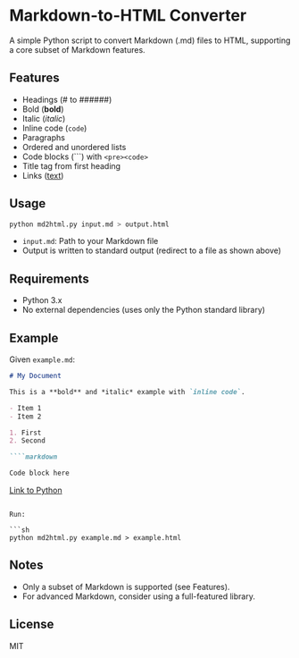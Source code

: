 # Markdown-to-HTML Converter

A simple Python script to convert Markdown (.md) files to HTML, supporting a core subset of Markdown features.

## Features

- Headings (# to ######)
- Bold (**bold**)
- Italic (*italic*)
- Inline code (`code`)
- Paragraphs
- Ordered and unordered lists
- Code blocks (```) with `<pre><code>`
- Title tag from first heading
- Links ([text](url))

## Usage

```sh
python md2html.py input.md > output.html
```

- `input.md`: Path to your Markdown file
- Output is written to standard output (redirect to a file as shown above)

## Requirements

- Python 3.x
- No external dependencies (uses only the Python standard library)

## Example

Given `example.md`:

```markdown
# My Document

This is a **bold** and *italic* example with `inline code`.

- Item 1
- Item 2

1. First
2. Second

````markdown

Code block here

````

[Link to Python](https://python.org)
```

Run:

```sh
python md2html.py example.md > example.html
```

## Notes

- Only a subset of Markdown is supported (see Features).
- For advanced Markdown, consider using a full-featured library.

## License

MIT
